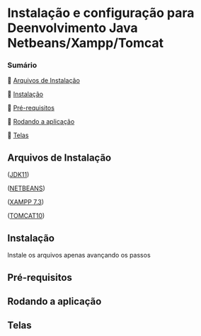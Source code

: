 # Instalação e configuração para Deenvolvimento Java Netbeans/Xampp/Tomcat


### Sumário
🔹 [Arquivos de Instalação](#arquivos-de-instalação)

🔹 [Instalação](#instalação)

🔹 [Pré-requisitos](#pré-requisitos)

🔹 [Rodando a aplicação](#rodando-a-aplicação)

🔹 [Telas](#telas)


## Arquivos de Instalação 
<p align="justify">
(<a href="https://www.oracle.com/br/java/technologies/downloads/#java11">JDK11</a>)
</p>
<p align="justify">
(<a href="https://netbeans.apache.org/download/">NETBEANS</a>)
</p>
<p align="justify">
(<a href="https://sourceforge.net/projects/xampp/files/XAMPP%20Windows/7.3.0/xampp-win32-7.3.0-0-VC15-installer.exe/download">XAMPP 7.3</a>)
</p>
<p align="justify">
(<a href="https://tomcat.apache.org/download-10.cgi">TOMCAT10</a>)
</p>


## Instalação
<p align="justify">
Instale os arquivos apenas avançando os passos
</p>



## Pré-requisitos

## Rodando a aplicação

  

## Telas

